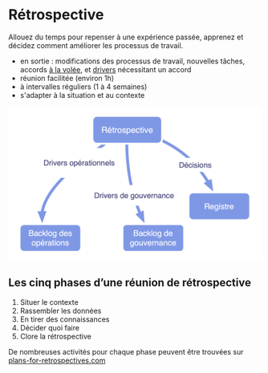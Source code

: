 # Rétrospective

<summary>
Allouez du temps pour repenser à une expérience passée, apprenez et décidez comment améliorer les processus de travail.
</summary>

-   en sortie : modifications des processus de travail, nouvelles tâches, accords [à la volée](glossary:agreement), et [drivers](glossary:organizational-driver) nécessitant un accord
-   réunion facilitée (environ 1h)
-   à intervalles réguliers (1 à 4 semaines)
-   s'adapter à la situation et au contexte

![En sortie d'une rétrospective](img/meetings/retrospective.png)

## Les cinq phases d’une réunion de rétrospective

1. Situer le contexte
2. Rassembler les données
3. En tirer des connaissances
4. Décider quoi faire
5. Clore la rétrospective

De nombreuses activités pour chaque phase peuvent être trouvées sur [plans-for-retrospectives.com](http://www.plans-for-retrospectives.com/)
